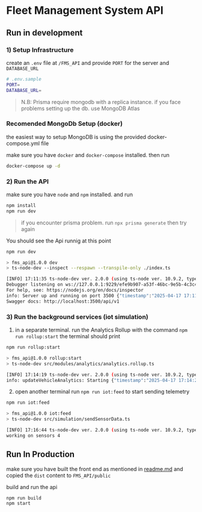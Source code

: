 # Fleet Management System API

## Run in development

### 1) Setup Infrastructure

create an `.env` file at `/FMS_API` and provide `PORT` for the server and `DATABASE_URL`

```bash
# .env.sample
PORT=
DATABASE_URL=
```

> N.B: Prisma require mongodb with a replica instance. if you face problems setting up the db. use MongoDB Atlas

### Recomended MongoDb Setup (docker)

the easiest way to setup MongoDB is using the provided docker-compose.yml file

make sure you have `docker` and `docker-compose` installed. then run

```bash
docker-compose up -d
```

### 2) Run the API

make sure you have `node` and `npm` installed. and run

```bash
npm install
npm run dev
```

> if you encounter prisma problem. run `npx prisma generate` then try again

You should see the Api runnig at this point

```bash
npm run dev

> fms_api@1.0.0 dev
> ts-node-dev --inspect --respawn --transpile-only ./index.ts

[INFO] 17:11:35 ts-node-dev ver. 2.0.0 (using ts-node ver. 10.9.2, typescript ver. 5.8.3)
Debugger listening on ws://127.0.0.1:9229/efe9b907-a53f-46bc-9e5b-4c3c49057d29
For help, see: https://nodejs.org/en/docs/inspector
info: Server up and running on port 3500 {"timestamp":"2025-04-17 17:11:36"}
Swagger docs: http://localhost:3500/api/v1
```

### 3) Run the background services (iot simulation)

1. in a separate terminal. run the Analytics Rollup with the command `npm run rollup:start`
   the terminal should print

```bash
npm run rollup:start

> fms_api@1.0.0 rollup:start
> ts-node-dev src/modules/analytics/analytics.rollup.ts

[INFO] 17:14:19 ts-node-dev ver. 2.0.0 (using ts-node ver. 10.9.2, typescript ver. 5.8.3)
info: updateVehicleAnalytics: Starting {"timestamp":"2025-04-17 17:14:20"}
```

2. open another terminal run `npm run iot:feed` to start sending telemetry

```bash
npm run iot:feed

> fms_api@1.0.0 iot:feed
> ts-node-dev src/simulation/sendSensorData.ts

[INFO] 17:16:44 ts-node-dev ver. 2.0.0 (using ts-node ver. 10.9.2, typescript ver. 5.8.3)
working on sensors 4
```

## Run In Production

make sure you have built the front end as mentioned in [readme.md](../FMS_WEB/README.md) and copied the `dist` content to `FMS_API/public`

build and run the api

```bash
npm run build
npm start
```
